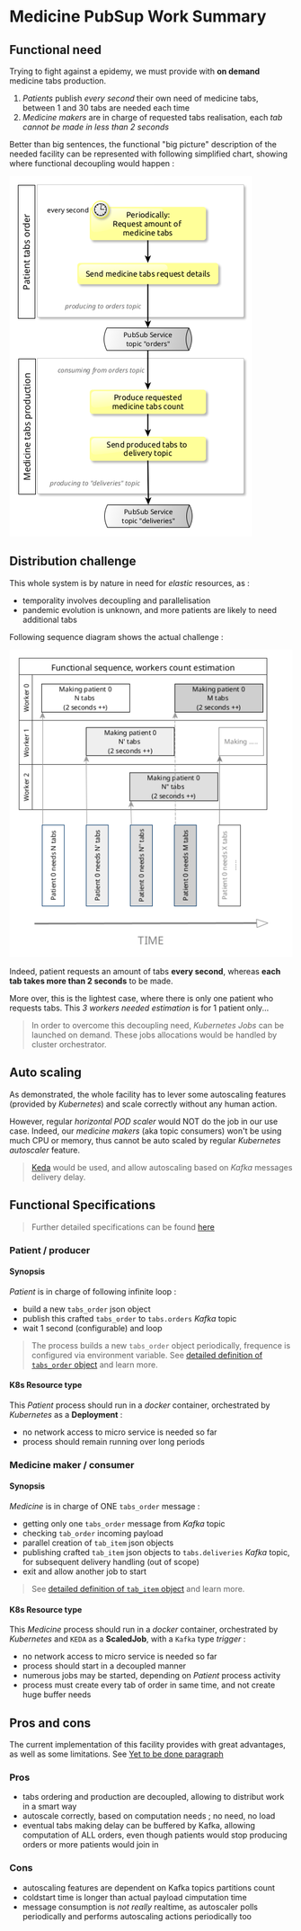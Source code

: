 # Medicine PubSup Work Summary

## Functional need
Trying to fight against a epidemy, we must provide with **on demand** medicine tabs production.

1. _Patients_ publish _every second_ their own need of medicine tabs, between 1 and 30 tabs are needed each time
2. _Medicine makers_ are in charge of requested tabs realisation, each _tab cannot be made in less than 2 seconds_

Better than big sentences, the functional "big picture" description of the needed facility can be represented with following simplified chart, showing where functional decoupling would happen :     

![Functional big picture diagram](documentation/assets/functional.png)

## Distribution challenge
This whole system is by nature in need for _elastic_ resources, as :
- temporality involves decoupling and parallelisation
- pandemic evolution is unknown, and more patients are likely to need additional tabs

Following sequence diagram shows the actual challenge :     

![Functional sequence diagram](documentation/assets/functional_needed_parallel.png)

Indeed, patient requests an amount of tabs **every second**, whereas **each tab takes more than 2 seconds** to be made.    

More over, this is the lightest case, where there is only one patient who requests tabs. This _3 workers needed estimation_ is for 1 patient only...

> In order to overcome this decoupling need, _Kubernetes Jobs_ can be launched on demand. These jobs allocations would be handled by cluster orchestrator.

## Auto scaling
As demonstrated, the whole facility has to lever some autoscaling features (provided by _Kubernetes_) and scale correctly without any human action.

However, regular _horizontal POD scaler_ would NOT do the job in our use case. Indeed, our _medicine makers_ (aka topic consumers) won't be using much CPU or memory, thus cannot be auto scaled by regular _Kubernetes autoscaler_ feature.

> [Keda](https://keda.sh/) would be used, and allow autoscaling based on _Kafka_ messages delivery delay.

## Functional Specifications
> Further detailed specifications can be found [here](documentation/README.md)

### Patient / producer
#### Synopsis
_Patient_ is in charge of following infinite loop :
- build a new `tabs_order` json object
- publish this crafted `tabs_order` to `tabs.orders` _Kafka_ topic
- wait 1 second (configurable) and loop

> The process builds a new `tabs_order` object periodically, frequence is configured via environment variable. See [detailed definition of `tabs_order` object](documentation/README.md#tabs-order-factory) and learn more.

#### K8s Resource type
This _Patient_ process should run in a _docker_ container, orchestrated by _Kubernetes_ as a **Deployment** :
- no network access to micro service is needed so far
- process should remain running over long periods


### Medicine maker / consumer
#### Synopsis
_Medicine_ is in charge of ONE `tabs_order` message :
- getting only one `tabs_order` message from *Kafka* topic
- checking `tab_order` incoming payload
- parallel creation of `tab_item` json objects
- publishing crafted `tab_item` json objects to `tabs.deliveries` *Kafka* topic, for subsequent delivery handling (out of scope)
- exit and allow another job to start

> See [detailed definition of `tab_item` object](documentation/README.md#tab-item-factory) and learn more.

#### K8s Resource type
This _Medicine_ process should run in a _docker_ container, orchestrated by _Kubernetes_ and `KEDA` as a **ScaledJob**, with a `Kafka` type *trigger* :
- no network access to micro service is needed so far
- process should start in a decoupled manner
- numerous jobs may be started, depending on *Patient* process activity
- process must create every tab of order in same time, and not create huge buffer needs

## Pros and cons
The current implementation of this facility provides with great advantages, as well as some limitations. See [Yet to be done paragraph](README.md#yet-to-be-done)

### Pros
- tabs ordering and production are decoupled, allowing to distribut work in a smart way
- autoscale correctly, based on computation needs ; no need, no load
- eventual tabs making delay can be buffered by Kafka, allowing computation of ALL orders, even though patients would stop producing orders or more patients would join in

### Cons
- autoscaling features are dependent on Kafka topics partitions count
- coldstart time is longer than actual payload cimputation time
- message consumption is *not really* realtime, as autoscaler polls periodically and performs autoscaling actions periodically too